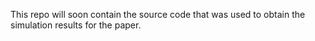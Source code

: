This repo will soon contain the source code that was used to obtain the simulation results for the paper.
